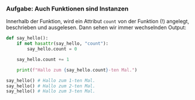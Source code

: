 
### Aufgabe: Auch Funktionen sind Instanzen

Innerhalb der Funktion, wird ein Attribut `count` von der Funktion (!) angelegt, beschrieben und ausgelesen.
Dann sehen wir immer wechselnden Output:

```python
def say_hello():
    if not hasattr(say_hello, "count"):
        say_hello.count = 0

    say_hello.count += 1

    print(f"Hallo zum {say_hello.count}-ten Mal.")

say_hello() # Hallo zum 1-ten Mal.
say_hello() # Hallo zum 2-ten Mal.
say_hello() # Hallo zum 3-ten Mal.
```
